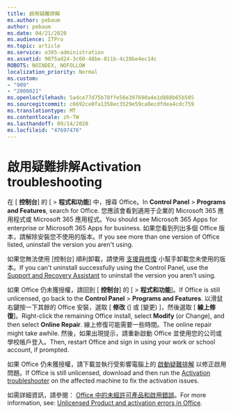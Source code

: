 ```yaml
---
title: 啟用疑難排解
ms.author: pebaum
author: pebaum
ms.date: 04/21/2020
ms.audience: ITPro
ms.topic: article
ms.service: o365-administration
ms.assetid: 9075ad24-3c60-48be-811b-4c28be4ec14c
ROBOTS: NOINDEX, NOFOLLOW
localization_priority: Normal
ms.custom:
- "909"
- "2000021"
ms.openlocfilehash: 5adce77d75b78ffe56e397690a4e1d888b65b505
ms.sourcegitcommit: c6692ce0fa1358ec3529e59ca0ecdfdea4cdc759
ms.translationtype: MT
ms.contentlocale: zh-TW
ms.lasthandoff: 09/14/2020
ms.locfileid: "47697476"
---
```

# <a name="activation-troubleshooting"></a><span data-ttu-id="ee280-102">啟用疑難排解</span><span class="sxs-lookup"><span data-stu-id="ee280-102">Activation troubleshooting</span></span>

<span data-ttu-id="ee280-103">在 [ **控制台**] 的 [ \> **程式和功能**] 中，搜尋 Office。</span><span class="sxs-lookup"><span data-stu-id="ee280-103">In **Control Panel** \> **Programs and Features**, search for Office.</span></span> <span data-ttu-id="ee280-104">您應該會看到適用于企業的 Microsoft 365 應用程式或 Microsoft 365 應用程式。</span><span class="sxs-lookup"><span data-stu-id="ee280-104">You should see Microsoft 365 Apps for enterprise or Microsoft 365 Apps for business.</span></span> <span data-ttu-id="ee280-105">如果您看到列出多個 Office 版本，請解除安裝您不使用的版本。</span><span class="sxs-lookup"><span data-stu-id="ee280-105">If you see more than one version of Office listed, uninstall the version you aren't using.</span></span>
  
<span data-ttu-id="ee280-106">如果您無法使用 [控制台] 順利卸載，請使用 [支援與修復](https://aka.ms/SARA-OfficeUninstall-Alchemy) 小幫手卸載您未使用的版本。</span><span class="sxs-lookup"><span data-stu-id="ee280-106">If you can't uninstall successfully using the Control Panel, use the [Support and Recovery Assistant](https://aka.ms/SARA-OfficeUninstall-Alchemy) to uninstall the version you aren't using.</span></span>
  
<span data-ttu-id="ee280-107">如果 Office 仍未獲授權，請回到 [ **控制台**] 的 [ \> **程式和功能**]。</span><span class="sxs-lookup"><span data-stu-id="ee280-107">If Office is still unlicensed, go back to the **Control Panel** \> **Programs and Features**.</span></span> <span data-ttu-id="ee280-108">以滑鼠右鍵按一下其餘的 Office 安裝，選取 [ **修改** (] 或 [變更) ]，然後選取 [ **線上修復**]。</span><span class="sxs-lookup"><span data-stu-id="ee280-108">Right-click the remaining Office install, select **Modify** (or Change), and then select **Online Repair**.</span></span> <span data-ttu-id="ee280-109">線上修復可能需要一些時間。</span><span class="sxs-lookup"><span data-stu-id="ee280-109">The online repair might take awhile.</span></span> <span data-ttu-id="ee280-110">然後，如果出現提示，請重新啟動 Office 並使用您的公司或學校帳戶登入。</span><span class="sxs-lookup"><span data-stu-id="ee280-110">Then, restart Office and sign in using your work or school account, if prompted.</span></span>
  
<span data-ttu-id="ee280-111">如果 Office 仍未獲授權，請下載並執行受影響電腦上的 [啟動疑難排解](https://aka.ms/SARA-OfficeActivation-Alchemy) 以修正啟用問題。</span><span class="sxs-lookup"><span data-stu-id="ee280-111">If Office is still unlicensed, download and then run the [Activation troubleshooter](https://aka.ms/SARA-OfficeActivation-Alchemy) on the affected machine to fix the activation issues.</span></span>
  
<span data-ttu-id="ee280-112">如需詳細資訊，請參閱： [Office 中的未經許可產品和啟用錯誤](https://support.office.com/article/0d23d3c0-c19c-4b2f-9845-5344fedc4380)。</span><span class="sxs-lookup"><span data-stu-id="ee280-112">For more information, see: [Unlicensed Product and activation errors in Office](https://support.office.com/article/0d23d3c0-c19c-4b2f-9845-5344fedc4380).</span></span>
